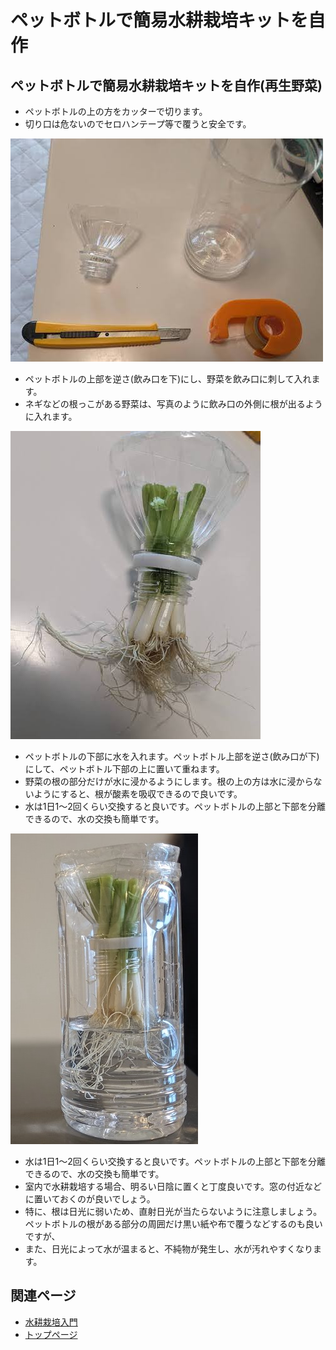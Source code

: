 # ペットボトルで簡易水耕栽培キットを自作

## ペットボトルで簡易水耕栽培キットを自作(再生野菜)

- ペットボトルの上の方をカッターで切ります。
- 切り口は危ないのでセロハンテープ等で覆うと安全です。

![図1](./assets/hydroponics-regenerated-vegetables-plastic-bottle/1.jpg) 

- ペットボトルの上部を逆さ(飲み口を下)にし、野菜を飲み口に刺して入れます。
- ネギなどの根っこがある野菜は、写真のように飲み口の外側に根が出るように入れます。

![図4](./assets/hydroponics-regenerated-vegetables-plastic-bottle/4.jpg) 

- ペットボトルの下部に水を入れます。ペットボトル上部を逆さ(飲み口が下)にして、ペットボトル下部の上に置いて重ねます。
- 野菜の根の部分だけが水に浸かるようにします。根の上の方は水に浸からないようにすると、根が酸素を吸収できるので良いです。
- 水は1日1〜2回くらい交換すると良いです。ペットボトルの上部と下部を分離できるので、水の交換も簡単です。

![図5](./assets/hydroponics-regenerated-vegetables-plastic-bottle/5.jpg) 

- 水は1日1〜2回くらい交換すると良いです。ペットボトルの上部と下部を分離できるので、水の交換も簡単です。
- 室内で水耕栽培する場合、明るい日陰に置くと丁度良いです。窓の付近などに置いておくのが良いでしょう。
- 特に、根は日光に弱いため、直射日光が当たらないように注意しましょう。ペットボトルの根がある部分の周囲だけ黒い紙や布で覆うなどするのも良いですが、
- また、日光によって水が温まると、不純物が発生し、水が汚れやすくなります。


## 関連ページ

- [水耕栽培入門](hydroponics.md) 
- [トップページ](../index.md) 
